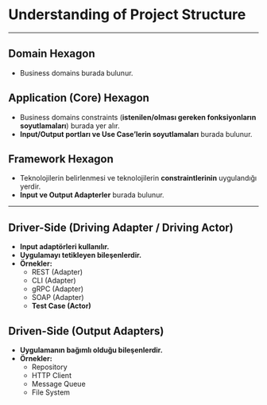 # Understanding of Project Structure

---

## Domain Hexagon
- Business domains burada bulunur.

## Application (Core) Hexagon
- Business domains constraints (**istenilen/olması gereken fonksiyonların soyutlamaları**) burada yer alır.
- **Input/Output portları ve Use Case’lerin soyutlamaları** burada bulunur.

## Framework Hexagon
- Teknolojilerin belirlenmesi ve teknolojilerin **constraintlerinin** uygulandığı yerdir.
- **Input ve Output Adapterler** burada bulunur.

---

## Driver-Side (Driving Adapter / Driving Actor)
- **Input adaptörleri kullanılır.**
- **Uygulamayı tetikleyen bileşenlerdir.**
- **Örnekler:**  
  - REST (Adapter)  
  - CLI (Adapter)  
  - gRPC (Adapter)  
  - SOAP (Adapter)  
  - **Test Case (Actor)**  

## Driven-Side (Output Adapters)
- **Uygulamanın bağımlı olduğu bileşenlerdir.**
- **Örnekler:**  
  - Repository  
  - HTTP Client  
  - Message Queue  
  - File System  
